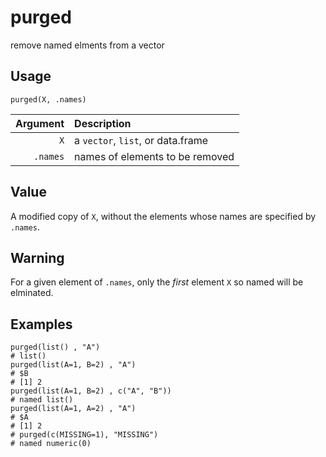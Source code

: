 purged
======

remove named elments from a vector

Usage
-----

    purged(X, .names)

| Argument | Description                       |
| -------: | :-------------------------------- |
|      `X` | a `vector`, `list`, or data.frame |
| `.names` | names of elements to be removed   |

Value
-----

A modified copy of `X`, without the elements whose names are specified by `.names`.

Warning
-------

For a given element of `.names`,
only the _first_ element `X` so named will be elminated.

Examples
--------

    purged(list() , "A")
    # list()
    purged(list(A=1, B=2) , "A")
    # $B
    # [1] 2
    purged(list(A=1, B=2) , c("A", "B"))
    # named list()
    purged(list(A=1, A=2) , "A")
    # $A
    # [1] 2
    # purged(c(MISSING=1), "MISSING")
    # named numeric(0)

